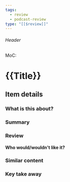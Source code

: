 ```yaml
---
tags:
  - review
  - podcast-review
type: "[[$review]]"
---
```

###### Header
MoC: 
# {{Title}}

## Item details



### What is this about?



### Summary



### Review


#### Who would/wouldn't like it?


### Similar content



### Key take away
